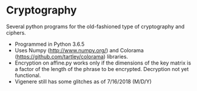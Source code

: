 # Cryptography
Several python programs for the old-fashioned type of cryptography and ciphers.
- Programmed in Python 3.6.5
- Uses Numpy (http://www.numpy.org/) and Colorama (https://github.com/tartley/colorama) libraries.
- Encryption on affine.py works only if the dimensions of the key matrix is a factor of the length of the phrase to be encrypted. Decryption not yet functional.
- Vigenere still has some glitches as of 7/16/2018 (M/D/Y)
